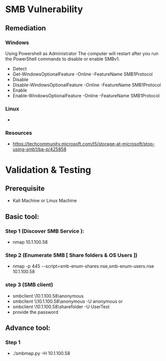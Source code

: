# SMB Vulnerability 
## Remediation

### Windows 
Using Powershell as Administrator
The computer will restart after you run the PowerShell commands to disable or enable SMBv1.
* Detect
 * Get-WindowsOptionalFeature -Online -FeatureName SMB1Protocol
* Disable
 * Disable-WindowsOptionalFeature -Online -FeatureName SMB1Protocol
* Enable
 * Enable-WindowsOptionalFeature -Online -FeatureName SMB1Protocol
### Linux
* 

### Resources 
* https://techcommunity.microsoft.com/t5/storage-at-microsoft/stop-using-smb1/ba-p/425858 

# Validation & Testing 
## Prerequisite
*  Kali Machine or Linux Machine 
## Basic tool:  
### Step 1 (Discover SMB Service ):
* nmap 10.1.100.58
### Step 2 (Enumerate SMB [ Share folders & OS Users ])
* 	nmap -p 445 --script=smb-enum-shares.nse,smb-enum-users.nse 10.1.100.58

### step 3 (SMB client)
* 	smbclient \\10.1.100.58\\anonymous 
* 	smbclient \\\\10.1.100.58\\anonymous -U anonymous
or 
* 	smbclient \\10.1.100.58\\sharefolder -U UserTest
* provide the password 
## Advance tool: 

### Step 1
* 	./smbmap.py –H 10.1.100.58
